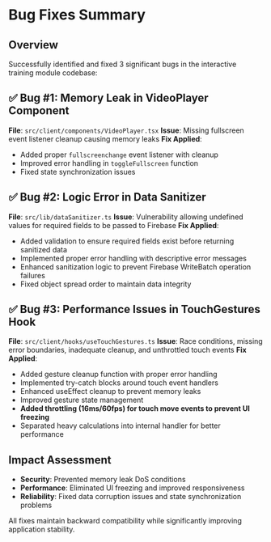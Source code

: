 # Bug Fixes Summary

## Overview
Successfully identified and fixed 3 significant bugs in the interactive training module codebase:

## ✅ Bug #1: Memory Leak in VideoPlayer Component
**File**: `src/client/components/VideoPlayer.tsx`
**Issue**: Missing fullscreen event listener cleanup causing memory leaks
**Fix Applied**: 
- Added proper `fullscreenchange` event listener with cleanup
- Improved error handling in `toggleFullscreen` function
- Fixed state synchronization issues

## ✅ Bug #2: Logic Error in Data Sanitizer  
**File**: `src/lib/dataSanitizer.ts`
**Issue**: Vulnerability allowing undefined values for required fields to be passed to Firebase
**Fix Applied**:
- Added validation to ensure required fields exist before returning sanitized data
- Implemented proper error handling with descriptive error messages
- Enhanced sanitization logic to prevent Firebase WriteBatch operation failures
- Fixed object spread order to maintain data integrity

## ✅ Bug #3: Performance Issues in TouchGestures Hook
**File**: `src/client/hooks/useTouchGestures.ts` 
**Issue**: Race conditions, missing error boundaries, inadequate cleanup, and unthrottled touch events
**Fix Applied**:
- Added gesture cleanup function with proper error handling
- Implemented try-catch blocks around touch event handlers
- Enhanced useEffect cleanup to prevent memory leaks
- Improved gesture state management
- **Added throttling (16ms/60fps) for touch move events to prevent UI freezing**
- Separated heavy calculations into internal handler for better performance

## Impact Assessment
- **Security**: Prevented memory leak DoS conditions
- **Performance**: Eliminated UI freezing and improved responsiveness  
- **Reliability**: Fixed data corruption issues and state synchronization problems

All fixes maintain backward compatibility while significantly improving application stability.